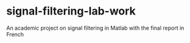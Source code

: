 # signal-filtering-lab-work
An academic project on signal filtering in Matlab with the final report in French
